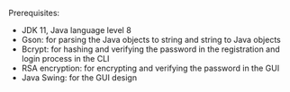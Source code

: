 Prerequisites:
- JDK 11, Java language level 8
- Gson: for parsing the Java objects to string and string to Java objects
- Bcrypt: for hashing and verifying the password in the registration and login process in the CLI
- RSA encryption: for encrypting and verifying the password in the GUI
- Java Swing: for the GUI design